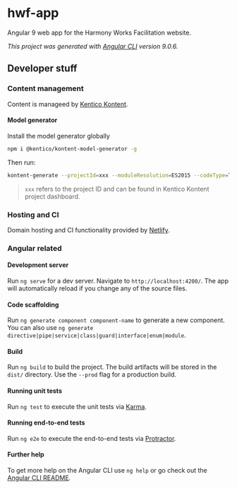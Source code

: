 # hwf-app

Angular 9 web app for the Harmony Works Facilitation website.

*This project was generated with [Angular CLI](https://github.com/angular/angular-cli) version 9.0.6.*

## Developer stuff

### Content management

Content is manageed by [Kentico Kontent](https://app.kontent.ai/projects).

#### Model generator

Install the model generator globally

```bash
npm i @kentico/kontent-model-generator -g
```

Then run:

```bash
kontent-generate --projectId=xxx --moduleResolution=ES2015 --codeType=TypeScript --addTimestamp --strictPropertyInitalization
```

> `xxx` refers to the project ID and can be found in Kentico Kontent project dashboard.

### Hosting and CI

Domain hosting and CI functionality provided by [Netlify](https://app.netlify.com/teams/patnunis2/sites).

### Angular related

#### Development server

Run `ng serve` for a dev server. Navigate to `http://localhost:4200/`. The app will automatically reload if you change any of the source files.

#### Code scaffolding

Run `ng generate component component-name` to generate a new component. You can also use `ng generate directive|pipe|service|class|guard|interface|enum|module`.

#### Build

Run `ng build` to build the project. The build artifacts will be stored in the `dist/` directory. Use the `--prod` flag for a production build.

#### Running unit tests

Run `ng test` to execute the unit tests via [Karma](https://karma-runner.github.io).

#### Running end-to-end tests

Run `ng e2e` to execute the end-to-end tests via [Protractor](http://www.protractortest.org/).

#### Further help

To get more help on the Angular CLI use `ng help` or go check out the [Angular CLI README](https://github.com/angular/angular-cli/blob/master/README.md).
